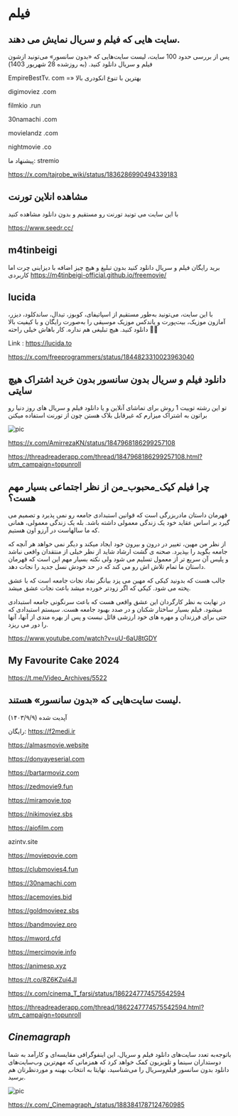 # فیلم

## سایت هایی که فیلم و سریال نمایش می دهند.

پس از بررسی حدود 100 سایت، لیست سایت‌هایی که «بدون سانسور» می‌تونید ازشون فیلم و سریال دانلود کنید. (به روزشده 28 شهریور 1403)

EmpireBestTv. com =» بهترین با تنوع انکودری بالا

digimoviez .com

filmkio .run

30namachi .com

movielandz .com

nightmovie .co

پیشنهاد ما:
stremio

https://x.com/tajrobe_wiki/status/1836286990494339183


## مشاهده انلاین تورنت

با این سایت می تونید تورنت رو مستقیم و بدون دانلود مشاهده کنید

https://www.seedr.cc/


## m4tinbeigi

برید رایگان فیلم و سریال دانلود کنید
بدون تبلیغ و هیچ چیز اضافه
با دیزاینی چرت اما کاربردی
https://m4tinbeigi-official.github.io/freemovie/



## lucida

با این سایت، می‌تونید به‌طور مستقیم از اسپاتیفای، کوبوز، تیدال، ساندکلود، دیزر، آمازون موزیک، بیت‌پورت و یاندکس موزیک موسیقی را به‌صورت رایگان و با کیفیت بالا دانلود کنید. هیچ تبلیغی هم نداره.
 کار باهاش خیلی راحته 🧑‍💻

Link :
https://lucida.to

https://x.com/freeprogrammers/status/1844823310023963040


## دانلود فیلم و سریال بدون سانسور بدون خرید اشتراک هیچ سایتی

تو این رشته توییت 1 روش برای تماشای آنلاین و یا دانلود فیلم و سریال های روز دنیا رو براتون به اشتراک میزارم که غیرقابل بلاک هستن چون از تورنت استفاده میکنن

![pic](https://pbs.twimg.com/media/GaVI1BRWsAATDLA?format=jpg&name=small)

https://x.com/AmirrezaKN/status/1847968186299257108

https://threadreaderapp.com/thread/1847968186299257108.html?utm_campaign=topunroll


## چرا فیلم کیک_محبوب_من از نظر اجتماعی بسیار مهم هست؟

قهرمان داستان مادربزرگی است که قوانین استبدادی جامعه رو نمی پذیرد و تصمیم می گیرد بر اساس عقاید خود یک زندگی معمولی داشته باشد. بله یک زندگی معمولی، همانی که ما سالهاست در آرزو اون هستیم.

از نظر من مهین، تغییر در درون و بیرون خود ایجاد میکند و دیگر نمی خواهد هر آنچه که جامعه بگوید را بپذیرد. صحنه ی گشت ارشاد شاید از نظر خیلی از منتقدان واقعی نباشد و پلیس آن سریع تر از معمول تسلیم می شود ولی نکته بسیار مهم این است که قهرمان داستان ما تمام تلاش اش رو می کند که در حد خودش نسل جدید را نجات دهد.

جالب هست که بدونید کیکی که مهین می پزد بیانگر نماد نجات جامعه است که با عشق پخته می شود. کیکی که اگر زودتر خورده میشد باعث نجات عشق میشد.

در نهایت به نظر کارگردان این عشق واقعی هست که باعث سرنگونی جامعه استبدادی میشود. فیلم بسیار ساختار شکنان و در صدد بهبود جامعه هست. سیستم استبدادی که حتی برای فرزندان و مهره های خود ارزشی قائل نیست و پس از بهره مندی از آنها، آنها را دور می ریزد.

https://www.youtube.com/watch?v=uU-6aU8tGDY

## My Favourite Cake 2024

https://t.me/Video_Archives/5522


## لیست سایت‌هایی که «بدون سانسور» هستند.
(۱۴۰۳/۹/۹) آپدیت شده 

رایگان:
https://f2medi.ir

https://almasmovie.website

https://donyayeserial.com

https://bartarmoviz.com

https://zedmovie9.fun

https://miramovie.top

https://nikimoviez.sbs

https://aiofilm.com

azintv.site

https://moviepovie.com

https://clubmovies4.fun

https://30namachi.com

https://acemovies.bid

https://goldmovieez.sbs

https://bandmoviez.pro

https://mword.cfd

https://mercimovie.info

https://animesp.xyz

https://t.co/8Z6KZui4JI

https://x.com/cinema_T_farsi/status/1862247774575542594

https://threadreaderapp.com/thread/1862247774575542594.html?utm_campaign=topunroll



## _Cinemagraph_

باتوجه‌به تعدد سایت‌های دانلود فیلم و سریال، این اینفوگرافی مقایسه‌ای و کارآمد به شما دوستداران سینما و تلویزیون کمک خواهد کرد که همزمانی که مهم‌ترین وب‌سایت‌های دانلود بدون سانسور فیلم‌وسریال را می‌شناسید، نهایتا به انتخاب بهینه و موردنظرتان هم برسید.

![pic](https://pbs.twimg.com/media/GiTAHeBWMAE57us?format=jpg&name=900x900)

https://x.com/_Cinemagraph_/status/1883841787124760985

